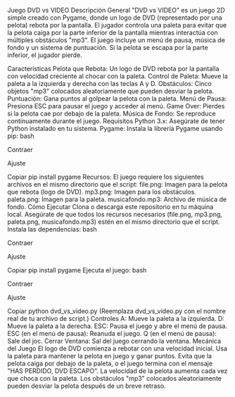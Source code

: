 Juego DVD vs VIDEO
Descripción General
"DVD vs VIDEO" es un juego 2D simple creado con Pygame, donde un logo de DVD (representado por una pelota) rebota por la pantalla. El jugador controla una paleta para evitar que la pelota caiga por la parte inferior de la pantalla mientras interactúa con múltiples obstáculos "mp3". El juego incluye un menú de pausa, música de fondo y un sistema de puntuación. Si la pelota se escapa por la parte inferior, el jugador pierde.

Características
Pelota que Rebota: Un logo de DVD rebota por la pantalla con velocidad creciente al chocar con la paleta.
Control de Paleta: Mueve la paleta a la izquierda y derecha con las teclas A y D.
Obstáculos: Cinco objetos "mp3" colocados aleatoriamente que pueden desviar la pelota.
Puntuación: Gana puntos al golpear la pelota con la paleta.
Menú de Pausa: Presiona ESC para pausar el juego y acceder al menú.
Game Over: Pierdes si la pelota cae por debajo de la paleta.
Música de Fondo: Se reproduce continuamente durante el juego.
Requisitos
Python 3.x: Asegúrate de tener Python instalado en tu sistema.
Pygame: Instala la librería Pygame usando pip:
bash

Contraer

Ajuste

Copiar
pip install pygame
Recursos: El juego requiere los siguientes archivos en el mismo directorio que el script:
file.png: Imagen para la pelota que rebota (logo de DVD).
mp3.png: Imagen para los obstáculos.
paleta.png: Imagen para la paleta.
musicafondo.mp3: Archivo de música de fondo.
Cómo Ejecutar
Clona o descarga este repositorio en tu máquina local.
Asegúrate de que todos los recursos necesarios (file.png, mp3.png, paleta.png, musicafondo.mp3) estén en el mismo directorio que el script.
Instala las dependencias:
bash

Contraer

Ajuste

Copiar
pip install pygame
Ejecuta el juego:
bash

Contraer

Ajuste

Copiar
python dvd_vs_video.py
(Reemplaza dvd_vs_video.py con el nombre real de tu archivo de script.)
Controles
A: Mueve la paleta a la izquierda.
D: Mueve la paleta a la derecha.
ESC: Pausa el juego y abre el menú de pausa.
ESC (en el menú de pausa): Reanuda el juego.
Q (en el menú de pausa): Sale del joc.
Cerrar Ventana: Sal del juego cerrando la ventana.
Mecánica del Juego
El logo de DVD comienza a rebotar con una velocidad inicial.
Usa la paleta para mantener la pelota en juego y ganar puntos.
Evita que la pelota caiga por debajo de la paleta, o el juego termina con el mensaje "HAS PERDIDO, DVD ESCAPO".
La velocidad de la pelota aumenta cada vez que choca con la paleta.
Los obstáculos "mp3" colocados aleatoriamente pueden desviar la pelota después de un breve retraso.
